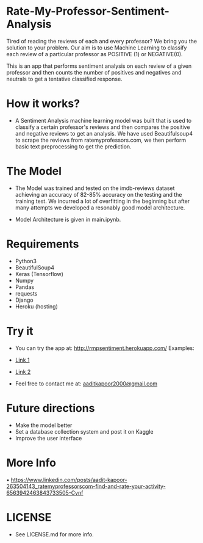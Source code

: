 # Rate-My-Professor-Sentiment-Analysis
Tired of reading the reviews of each and every professor? We bring you the solution to your problem.  Our aim is to use Machine Learning to classify each review of a particular professor as POSITIVE (1) or NEGATIVE(0).

This is an app that performs sentiment analysis on each review of a given professor and then counts the number of positives and negatives and neutrals to get a tentative classified response.

# How it works?
- A Sentiment Analysis machine learning model was built that is used to classify a certain professor's reviews and then compares the positive and negative reviews to get an analysis. We have used Beautifulsoup4 to scrape the reviews from ratemyprofessors.com, we then perform basic text preprocessing to get the prediction.

# The Model
- The Model was trained and tested on the imdb-reviews dataset achieving an accuracy of 82-85% accuracy on the testing and the training test. We incurred a lot of overfitting in the beginning but after many attempts we developed a resonably good model architecture.

- Model Architecture is given in main.ipynb.

# Requirements
- Python3
- BeautifulSoup4
- Keras (Tensorflow)
- Numpy
- Pandas
- requests
- Django
- Heroku (hosting)

# Try it
- You can try the app at: http://rmpsentiment.herokuapp.com/
Examples: 
- <a href="http://rmpsentiment.herokuapp.com/classify/?review_page_link=https%3A%2F%2Fwww.ratemyprofessors.com%2FShowRatings.jsp%3Ftid%3D221852%26showMyProfs%3Dtrue"> Link 1 </a>
- <a href = "http://rmpsentiment.herokuapp.com/classify/?review_page_link=https%3A%2F%2Fwww.ratemyprofessors.com%2FShowRatings.jsp%3Ftid%3D57992">Link 2</a>

- Feel free to contact me at: aaditkapoor2000@gmail.com

# Future directions
- Make the model better
- Set a database collection system and post it on Kaggle
- Improve the user interface

# More Info
• https://www.linkedin.com/posts/aadit-kapoor-263504143_ratemyprofessorscom-find-and-rate-your-activity-6563942463843733505-Cvnf 

# LICENSE
- See LICENSE.md for more info.

